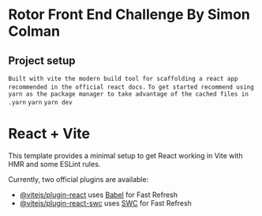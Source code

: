 # Rotor Front End Challenge By Simon Colman

## Project setup
```Built with vite the modern build tool for scaffolding a react app recommended in the official react docs.```
```To get started recommend using yarn as the package manager to take advantage of the cached files in .yarn```
```yarn```
```yarn dev```




# React + Vite

This template provides a minimal setup to get React working in Vite with HMR and some ESLint rules.

Currently, two official plugins are available:

- [@vitejs/plugin-react](https://github.com/vitejs/vite-plugin-react/blob/main/packages/plugin-react/README.md) uses [Babel](https://babeljs.io/) for Fast Refresh
- [@vitejs/plugin-react-swc](https://github.com/vitejs/vite-plugin-react-swc) uses [SWC](https://swc.rs/) for Fast Refresh
